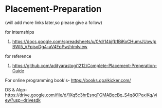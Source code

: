 # Placement-Preparation

(will add more links later,so please give a follow)

for internships
1. https://docs.google.com/spreadsheets/u/0/d/14bjfb1BiKoCHumrJUowIpBWI5_VFpisoDg4-aV4EpPw/htmlview

for reference
1. https://github.com/adityarastogi1212/Complete-Placement-Preperation-Guide

For online programming book's-
https://books.goalkicker.com/

DS & Algo-
https://drive.google.com/file/d/1Xq5c3hrEsnqTGMABqcBq_S4q8OPoxiKq/view?usp=drivesdk
